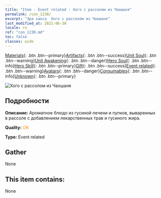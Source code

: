 ```yaml
---
title: "Item - Event related - Хого с рассолом из Чаошаня"
permalink: /con_1230/
excerpt: "Эра хаоса  Хого с рассолом из Чаошаня"
last_modified_at: 2021-06-30
locale: ru
ref: "con_1230.md"
toc: false
classes: wide
---
```

 [Materials](/ItemsRU/){: .btn .btn--primary}[Artifacts](/ItemsRU/Artifacts/){: .btn .btn--success}[Unit Soul](/ItemsRU/UnitSoul/){: .btn .btn--warning}[Unit Awakening](/ItemsRU/UnitAwakening/){: .btn .btn--danger}[Hero Soul](/ItemsRU/HeroSoul/){: .btn .btn--info}[Hero Skill](/ItemsRU/HeroSkill/){: .btn .btn--primary}[Gift](/ItemsRU/Gift/){: .btn .btn--success}[Event related](/ItemsRU/Events/){: .btn .btn--warning}[Avatars](/ItemsRU/Avatars/){: .btn .btn--danger}[Consumables](/ItemsRU/Consumables/){: .btn .btn--info}[Unknown](/ItemsRU/Unknown/){: .btn .btn--primary}

 ![Хого с рассолом из Чаошаня](/images/t/i_81531131.png)

## Подробности
 **Описание:** Ароматное блюдо из гусиной печени и пупков, вываренных в рассоле с добавлением лекарственных трав и гусиного жира.

 **Quality:** <span style="color: #FF8C00">OK</span>

 **Type:** Event related

## Gather

  None

## This item contains:

  None


